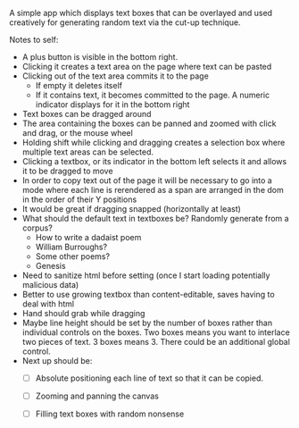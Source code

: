 A simple app which displays text boxes that can be overlayed and used creatively for generating random text via the cut-up technique.

Notes to self:

- A plus button is visible in the bottom right.
- Clicking it creates a text area on the page where text can be pasted
- Clicking out of the text area commits it to the page
  - If empty it deletes itself
  - If it contains text, it becomes committed to the page. A numeric indicator displays for it in the bottom right
- Text boxes can be dragged around
- The area containing the boxes can be panned and zoomed with click and drag, or the mouse wheel
- Holding shift while clicking and dragging creates a selection box where multiple text areas can be selected.
- Clicking a textbox, or its indicator in the bottom left selects it and allows it to be dragged to move
- In order to copy text out of the page it will be necessary to go into a mode where each line is rerendered as a span are arranged in the dom in the order of their Y positions
- It would be great if dragging snapped (horizontally at least)
- What should the default text in textboxes be? Randomly generate from a corpus?
  - How to write a dadaist poem
  - William Burroughs?
  - Some other poems?
  - Genesis
- Need to sanitize html before setting (once I start loading potentially malicious data)
- Better to use growing textbox than content-editable, saves having to deal with html
- Hand should grab while dragging
- Maybe line height should be set by the number of boxes rather than individual controls on the boxes. Two boxes means you want to interlace two pieces of text. 3 boxes means 3. There could be an additional global control.
- Next up should be:
  - [ ] Absolute positioning each line of text so that it can be copied.
  - [ ] Zooming and panning the canvas
  - [ ] Filling text boxes with random nonsense

